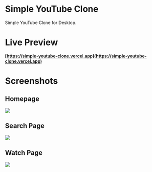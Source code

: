 # Simple YouTube Clone
Simple YouTube Clone for Desktop.

# Live Preview
**[https://simple-youtube-clone.vercel.app](https://simple-youtube-clone.vercel.app)**

# Screenshots
## Homepage
![](https://i.imgur.com/Hss8E1u.png)

## Search Page
![](https://i.imgur.com/8x390MT.png)

## Watch Page
![](https://i.imgur.com/daIQmTx.png)